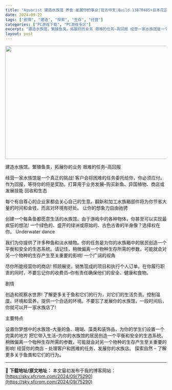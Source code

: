 ```yaml
---
title: "Aquarist 建造水族馆 养鱼 发展你的事业|官方中文|Build.13870405+日本花园DLC+全DLC|解压即撸|"
date: 2024-09-22
tags: ["剧情", "建造", "探索", "生存", "经营"]
categories: ["PC游戏下载", "PC游戏专区"]
excerpt: "建造水族馆，繁殖鱼类，拓展你的业务 艰难的任务–高回报 经营一家水族馆是一个真正的挑战! 客户会将困难的任务委托给你，你必须应付。作为回报，等待你的将是奖励。打算用于业务发展–购买新鱼、异国植物、商店或发展技能 回收和生态 每个有自尊心的企业家都会关心自己的生意。翻新和加工水族箱部件将为你节省大量的&hellip;"
layout: post
---
```


<img class="aligncenter size-full wp-image-75271" src="https://sky.sfcrom.com/wp-content/uploads/2024/09/2024092213065128.webp" alt="" width="616" height="353" />

建造水族馆，繁殖鱼类，拓展你的业务
艰难的任务–高回报

经营一家水族馆是一个真正的挑战! 客户会将困难的任务委托给你，你必须应付。作为回报，等待你的将是奖励。打算用于业务发展–购买新鱼、异国植物、商店或发展技能
回收和生态

每个有自尊心的企业家都会关心自己的生意。翻新和加工水族箱部件将为你节省大量的时间和金钱，而且对环境有好处。
让你的想象力自由驰骋

创建一个每条鱼都愿意生活的水族馆。由于游戏中的各种物体，你甚至可以实现最疯狂的想法! 一个绿色的、盛开的绿洲或原始的、古色古香的半身像？选择权在你。
Underwater dance

我们为你提供了许多种鱼和淡水植物。你的任务是为你的水族箱中的居民创造一个平衡和安全的生态系统。请记住，稍微偏离一个物种生存所需的参数，可能就会对另一个物种的生存产生至关重要的影响!
一个广阔的视角

尽你所能经营你的商店! 照顾展览，销售现成的项目和执行个人订单。在你履行职责的同时，不要忘记你的收费员–你有责任确保他们的安全、健康和食物。

剧情

创造和观察水世界! 了解更多关于鱼和它们的行为，对它们的生活负责。控制温度、环境和营养，提供一个合适的环境。不要忘了发展你的水族馆，一段时间后，你就可以开一家水族店了!

主要特点

设置你梦想中的水族馆–大量的鱼、珊瑚、藻类和装饰品，为你的学生们设置一个完美的地方
把它带入生活–为你的水族馆的居民创造一个平衡和安全的生态系统。稍微偏离一个物种生存所需的参数，可能就会对另一个物种的生存产生至关重要的影响!
经营你的商店 – 处理客户和困难的任务，发展你的水族店。
探索自然 – 了解更多关于鱼类和它们的行为。

---
📖 **下载地址/原文地址：** 本文最初发布于我的博客网站：[https://sky.sfcrom.com/2024/09/75290](https://sky.sfcrom.com/2024/09/75290)
